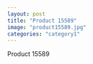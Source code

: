 ```yaml
---
layout: post
title: "Product 15589"
image: "product15589.jpg"
categories: "category1"
---
```

Product 15589

